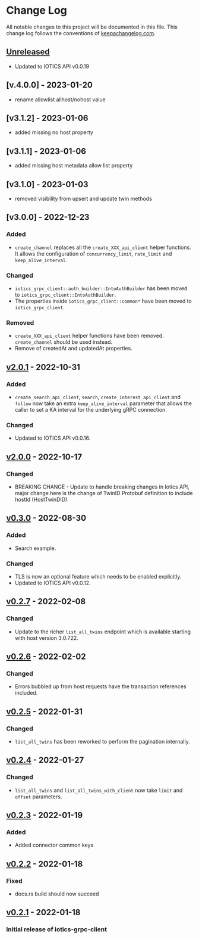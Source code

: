 # Change Log

All notable changes to this project will be documented in this
file. This change log follows the conventions of
[keepachangelog.com](http://keepachangelog.com/).

## [Unreleased]
- Updated to IOTICS API v0.0.19

## [v.4.0.0] - 2023-01-20
- rename allowlist allhost/nohost value
## [v3.1.2] - 2023-01-06
- added missing no host property
## [v3.1.1] - 2023-01-06
- added missing host metadata allow list property

## [v3.1.0] - 2023-01-03
- removed visibility from upsert and update twin methods
## [v3.0.0] - 2022-12-23

### Added

- `create_channel` replaces all the `create_XXX_api_client` helper functions. It allows the configuration of `concurrency_limit`, `rate_limit` and `keep_alive_interval`.

### Changed

- `iotics_grpc_client::auth_builder::IntoAuthBuilder` has been moved to `iotics_grpc_client::IntoAuthBuilder`.
- The properties inside `iotics_grpc_client::common*` have been moved to `iotics_grpc_client`.

### Removed

- `create_XXX_api_client` helper functions have been removed. `create_channel` should be used instead.
- Remove of createdAt and updatedAt properties.

## [v2.0.1] - 2022-10-31

### Added

- `create_search_api_client`, `search`, `create_interest_api_client` and `follow` now take an extra `keep_alive_interval` parameter that allows the caller to set a KA interval for the underlying gRPC connection.

### Changed

- Updated to IOTICS API v0.0.16.

## [v2.0.0] - 2022-10-17

### Changed

- BREAKING CHANGE - Update to handle breaking changes in Iotics API, major change here is the change of TwinID Protobuf definition to include hostId (HostTwinDID)

## [v0.3.0] - 2022-08-30

### Added

- Search example.

### Changed

- TLS is now an optional feature which needs to be enabled explicitly.
- Updated to IOTICS API v0.0.12.


## [v0.2.7] - 2022-02-08

### Changed

- Update to the richer `list_all_twins` endpoint which is available starting with host version 3.0.722.

## [v0.2.6] - 2022-02-02

### Changed

- Errors bubbled up from host requests have the transaction references included.

## [v0.2.5] - 2022-01-31

### Changed

- `list_all_twins` has been reworked to perform the pagination internally.

## [v0.2.4] - 2022-01-27

### Changed

- `list_all_twins` and `list_all_twins_with_client` now take `limit` and `offset` parameters.

## [v0.2.3] - 2022-01-19

### Added

- Added connector common keys

## [v0.2.2] - 2022-01-18

### Fixed

- docs.rs build should now succeed

## [v0.2.1] - 2022-01-18

### Initial release of iotics-grpc-client

[unreleased]: https://github.com/Iotic-Labs/iotics-grpc-client-rs
[v4.0.0]: https://github.com/Iotic-Labs/iotics-grpc-client-rs/tree/v4.0.0
[v2.0.1]: https://github.com/Iotic-Labs/iotics-grpc-client-rs/tree/v2.0.1
[v2.0.0]: https://github.com/Iotic-Labs/iotics-grpc-client-rs/tree/v2.0.0
[v0.3.0]: https://github.com/Iotic-Labs/iotics-grpc-client-rs/tree/v0.3.0
[v0.2.7]: https://github.com/Iotic-Labs/iotics-grpc-client-rs/tree/v0.2.7
[v0.2.6]: https://github.com/Iotic-Labs/iotics-grpc-client-rs/tree/v0.2.6
[v0.2.5]: https://github.com/Iotic-Labs/iotics-grpc-client-rs/tree/v0.2.5
[v0.2.4]: https://github.com/Iotic-Labs/iotics-grpc-client-rs/tree/v0.2.4
[v0.2.3]: https://github.com/Iotic-Labs/iotics-grpc-client-rs/tree/v0.2.3
[v0.2.2]: https://github.com/Iotic-Labs/iotics-grpc-client-rs/tree/v0.2.2
[v0.2.1]: https://github.com/Iotic-Labs/iotics-grpc-client-rs/tree/v0.2.1
